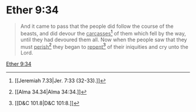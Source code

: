 # Ether 9:34

> And it came to pass that the people did follow the course of the beasts, and did devour the <u>carcasses</u>[^a] of them which fell by the way, until they had devoured them all. Now when the people saw that they must <u>perish</u>[^b] they began to <u>repent</u>[^c] of their iniquities and cry unto the Lord.

[Ether 9:34](https://www.churchofjesuschrist.org/study/scriptures/bofm/ether/9?lang=eng&id=p34#p34)


[^a]: [[Jeremiah 7.33|Jer. 7:33 (32-33).]]
[^b]: [[Alma 34.34|Alma 34:34.]]
[^c]: [[D&C 101.8|D&C 101:8.]]
